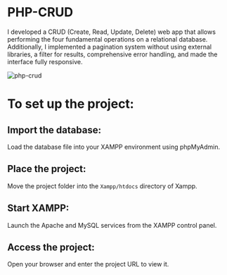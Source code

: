 # PHP-CRUD 

I developed a CRUD (Create, Read, Update, Delete) web app that allows performing the four fundamental operations on a relational database. Additionally, I implemented a pagination system without using external libraries, a filter for results, comprehensive error handling, and made the interface fully responsive.

![php-crud](https://github.com/user-attachments/assets/78569cc5-880d-4e1e-a18b-bc4d70e67804)

# To set up the project:

## Import the database:
Load the database file into your XAMPP environment using phpMyAdmin.
## Place the project:
Move the project folder into the `Xampp/htdocs` directory of Xampp.
## Start XAMPP:
Launch the Apache and MySQL services from the XAMPP control panel.
## Access the project:
Open your browser and enter the project URL to view it.
